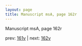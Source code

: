 ```yaml
---
layout: page
title: Manuscript msA, page 162r
---
```


Manuscript msA, page 162r

prev:  [161v](../161v) | next:  [162v](../162v)
